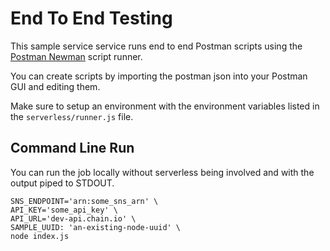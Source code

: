 # End To End Testing

This sample service service runs end to end Postman scripts using the [Postman Newman](https://github.com/postmanlabs/newman)
script runner.

You can create scripts by importing the postman json into your Postman GUI and editing them.

Make sure to setup an environment with the environment variables listed in the `serverless/runner.js` file.

## Command Line Run

You can run the job locally without serverless being involved and with the output piped to STDOUT.

```
SNS_ENDPOINT='arn:some_sns_arn' \
API_KEY='some_api_key' \
API_URL='dev-api.chain.io' \
SAMPLE_UUID: 'an-existing-node-uuid' \
node index.js
```



